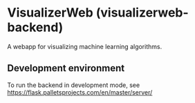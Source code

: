 # VisualizerWeb (visualizerweb-backend)

A webapp for visualizing machine learning algorithms.

## Development environment

To run the backend in development mode, see https://flask.palletsprojects.com/en/master/server/



